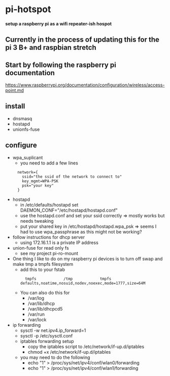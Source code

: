 # pi-hotspot
#### setup a raspberry pi as a wifi repeater-ish hospot

## Currently in the process of updating this for the pi 3 B+ and raspbian stretch

## Start by following the raspberry pi documentation
https://www.raspberrypi.org/documentation/configuration/wireless/access-point.md

## install 
- dnsmasq
- hostapd
- unionfs-fuse

## configure 
- wpa_suplicant 
  - you need to add a few lines
  ```
    network={
      ssid="the ssid of the network to connect to"
      key_mgmt=WPA-PSK
      psk="your key"
    }
  ```
- hostapd
  - in /etc/defaults/hostapd set DAEMON_CONF="/etc/hostapd/hostapd.conf"
  - use the hostapd.conf and set your ssid correctly => mostly works but needs tweaking
  - put your shared key in /etc/hostapd/hostapd.wpa_psk => seems I had to use wpa_passphrase as this might not be working?
- follow instructions for dhcp server
  - using 172.16.1.1 is a private IP address
- union-fuse for read only fs  
  - see my project pi-ro-mount
- One thing I like to do on my raspberry pi devices is to turn off swap and make tmp a tmpfs filesystem
  - add this to your fstab
    ```
      tmpfs            /tmp            tmpfs   defaults,noatime,nosuid,nodev,noexec,mode=1777,size=64M 
    ```
  - You can also do this for 
    - /var/log 
    - /var/lib/dhcp
    - /var/lib/dhcpcd5
    - /var/run
    - /var/lock
- ip forwarding
  - sysctl -w net.ipv4.ip_forward=1
  - sysctl -p /etc/sysctl.conf
  - iptables forwarding setup 
    - copy the iptables script to /etc/network/if-up.d/iptables
    - chmod +x /etc/network/if-up.d/iptables
  - you may need to do the following
    - echo "1" > /proc/sys/net/ipv4/conf/wlan0/forwarding
    - echo "1" > /proc/sys/net/ipv4/conf/wlan1/forwarding  
